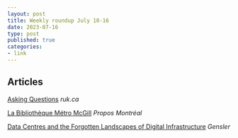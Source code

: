 ```yaml
---
layout: post
title: Weekly roundup July 10-16
date: 2023-07-16
type: post
published: true
categories:
- link
---
```


## Articles

[Asking Questions](https://ruk.ca/content/asking-questions "Asking Questions by Peter Rukavina") *ruk.ca*

[La Bibliothèque Métro McGill](https://proposmontreal.com/index.php/la-bibliotheque-metro-mcgill/ "La Bibliothèque Métro McGill. By Martin Bérubé") *Propos Montréal*

[Data Centres and the Forgotten Landscapes of Digital Infrastructure](https://www.gensler.com/blog/data-centres-and-digital-infrastructure-landscapes "Data Centres and the Forgotten Landscapes of Digital Infrastructure") *Gensler*